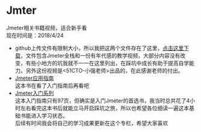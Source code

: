 # Jmter
Jmeter相关书籍视频，适合新手看   
现在时间是：2018/4/24   
- github上传文件有限制大小，所以我把这两个文件存在了这里，[点击这里下载](https://share.weiyun.com/5te0JQa)，文件包含Jmeter全栈和一份有年代感的教学视频，大部分内容没有改变，有些小地方的坑我就不一一在这里列出，在踩坑中成长有助于提高自学能力。另外这份视频是<51CTO-小强老师>出品的，在此感谢老师的付出。
- [Jmeter应用指南](https://github.com/GongK/Jmeter/blob/master/Jmeter%E5%BA%94%E7%94%A8%E6%8C%87%E5%8D%97.pdf)   
这本书在看了入门指南后再看吧
- [Jmeter入门系列](https://github.com/GongK/Jmeter/blob/master/jmeter%E5%85%A5%E9%97%A8%E7%B3%BB%E5%88%97v1.0.pdf)   
这本入门指南只有97页，但确实是入门Jmeter的首选书，我当时总共花了4小时左右看完这本书后就能立马开启踩坑之旅，所以也希望各位细读一遍这本基础书能进入学习状态。    
后续有时间我会将自己的学习成果更新在这个专栏，希望大家喜欢
